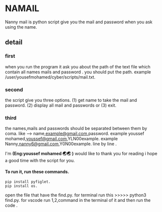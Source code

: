 # NAMAIL #
Nanny mail is python script give you the mail and password when you ask using the name.

## detail

### first  
when you run the program it ask you about the path of the text file which contain all names mails and password .
you should put the path.
example /user/yousefmohamed/cyber/scripts/mail.txt.

### second 
the script give you three options.
(1) get name to take the mail and password.
(2) display all mail and passwords or (3) exit.

### third 
the names,mails and passwords should be separated between them by coma.
like --> name,example@gmail.com,password.
example    youssef mohamed,youssef@gmail.com,YLN00example.
example    Nanny,nanny6@gmail.com,Y0N00example.
line by line .

I'm **(Eng:youssef mohamed 🌏🌏 )** would like to thank you for reading i hope a good time with the script for you.

#### To run it, run these commands. 

```
pip install pyfiglet.
pip install os.
```
open the file that have the find.py.
for terminal run this >>>>>   python3 find.py.
for vscode run 1,2,command in the terminal of it and then run the code .
